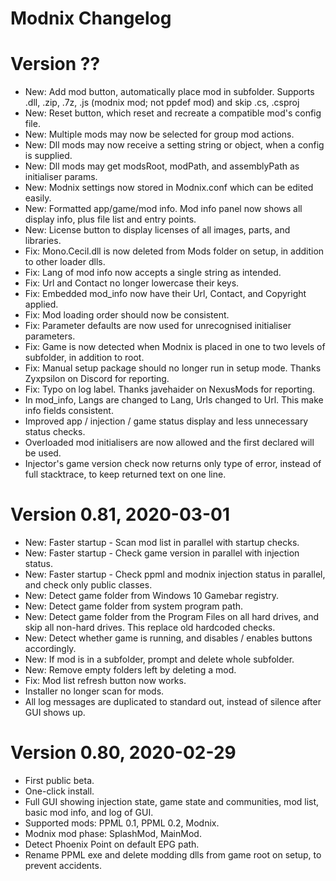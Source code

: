 # Modnix Changelog

# Version ??

* New: Add mod button, automatically place mod in subfolder. Supports .dll, .zip, .7z, .js (modnix mod; not ppdef mod) and skip .cs, .csproj
* New: Reset button, which reset and recreate a compatible mod's config file.
* New: Multiple mods may now be selected for group mod actions.
* New: Dll mods may now receive a setting string or object, when a config is supplied.
* New: Dll mods may get modsRoot, modPath, and assemblyPath as initialiser params.
* New: Modnix settings now stored in Modnix.conf which can be edited easily.
* New: Formatted app/game/mod info.  Mod info panel now shows all display info, plus file list and entry points.
* New: License button to display licenses of all images, parts, and libraries.
* Fix: Mono.Cecil.dll is now deleted from Mods folder on setup, in addition to other loader dlls.
* Fix: Lang of mod info now accepts a single string as intended.
* Fix: Url and Contact no longer lowercase their keys.
* Fix: Embedded mod_info now have their Url, Contact, and Copyright applied.
* Fix: Mod loading order should now be consistent.
* Fix: Parameter defaults are now used for unrecognised initialiser parameters.
* Fix: Game is now detected when Modnix is placed in one to two levels of subfolder, in addition to root.
* Fix: Manual setup package should no longer run in setup mode. Thanks Zyxpsilon on Discord for reporting.
* Fix: Typo on log label. Thanks javehaider on NexusMods for reporting.
* In mod_info, Langs are changed to Lang, Urls changed to Url.  This make info fields consistent.
* Improved app / injection / game status display and less unnecessary status checks.
* Overloaded mod initialisers are now allowed and the first declared will be used.
* Injector's game version check now returns only type of error, instead of full stacktrace, to keep returned text on one line.

# Version 0.81, 2020-03-01

* New: Faster startup - Scan mod list in parallel with startup checks.
* New: Faster startup - Check game version in parallel with injection status.
* New: Faster startup - Check ppml and modnix injection status in parallel, and check only public classes.
* New: Detect game folder from Windows 10 Gamebar registry.
* New: Detect game folder from system program path.
* New: Detect game folder from the Program Files on all hard drives, and skip all non-hard drives.  This replace old hardcoded checks.
* New: Detect whether game is running, and disables / enables buttons accordingly.
* New: If mod is in a subfolder, prompt and delete whole subfolder.
* New: Remove empty folders left by deleting a mod.
* Fix: Mod list refresh button now works.
* Installer no longer scan for mods.
* All log messages are duplicated to standard out, instead of silence after GUI shows up.

# Version 0.80, 2020-02-29

* First public beta.
* One-click install.
* Full GUI showing injection state, game state and communities, mod list, basic mod info, and log of GUI.
* Supported mods: PPML 0.1, PPML 0.2, Modnix.
* Modnix mod phase: SplashMod, MainMod.
* Detect Phoenix Point on default EPG path.
* Rename PPML exe and delete modding dlls from game root on setup, to prevent accidents.